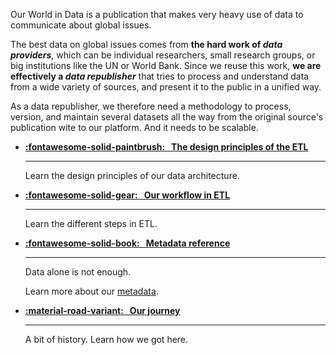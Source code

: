 Our World in Data is a publication that makes very heavy use of data to communicate about global issues.

The best data on global issues comes from **the hard work of _data providers_**, which can be individual researchers, small research groups, or big institutions like the UN or World Bank. Since we reuse this work, **we are effectively a _data republisher_** that tries to process and understand data from a wide variety of sources, and present it to the public in a unified way.

As a data republisher, we therefore need a methodology to process, version, and maintain several datasets all the way from the original source's publication wite to our platform. And it needs to be scalable.
<!--
We've had [our own journey](our-journey) in the search for this methodology for some time, which has now converged into what we know as the ETL. In this section we describe [its design principles](design), our [workflow](workflow/index.md).
Learn more about our architecture in the following sections: -->

<div class="grid cards" markdown>

- __[:fontawesome-solid-paintbrush: &nbsp; The design principles of the ETL](design/compute-graph/index.md)__

    ---

    Learn the design principles of our data architecture.

- __[:fontawesome-solid-gear: &nbsp; Our workflow in ETL](workflow/index.md)__

    ---

    Learn the different steps in ETL.

-   __[:fontawesome-solid-book: &nbsp; Metadata reference](../architecture/metadata/reference.md)__

    ---

    Data alone is not enough.

    Learn more about our [metadata](../architecture/metadata/index.md).

- __[:material-road-variant: &nbsp; Our journey](our-journey)__

    ---

    A bit of history. Learn how we got here.


</div>


